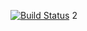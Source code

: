 [![Build Status](https://travis-ci.org/alinaanila/KRST.svg?branch=master)](https://travis-ci.org/alinaanila/KRST)
2
